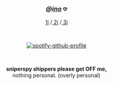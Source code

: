 <!--- HEADER --->
### <p align="center"><i>@<a href="https://steamcommunity.com/profiles/76561199687903579/">ino</a></i> 𖹭</i></b></p> 
<!------------->

<head>
</head>
</div>
<div align="center">
<div style="position: relative; text-align: center;">
    <a href="https://rentry.co/crazgunm4n"> 1i</a> /<a href="https://discordapp.com/users/796518029260619786"> 2i</a> /<a href="https://guns4us.atabook.org/"> 3i</a></p>
    <br>
    
[![spotify-github-profile](https://spotify-github-profile.kittinanx.com/api/view?uid=iwcx3cvnofnak9rh1ebixrfbz&cover_image=true&theme=novatorem&show_offline=true&background_color=121212&interchange=true&bar_color=420606&bar_color_cover=false)](https://github.com/kittinan/spotify-github-profile)
    
<br>
<p align="center"><b>sniperspy shippers please get OFF me,</b><br>
  nothing personal. (overly personal)
</p> 
    
